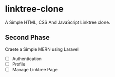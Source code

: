 # linktree-clone

A Simple HTML, CSS And JavaScript Linktree clone.

## Second Phase

Craete a Simple MERN using Laravel 


- [ ] Authentication
- [ ] Profile 
- [ ] Manage Linktree Page